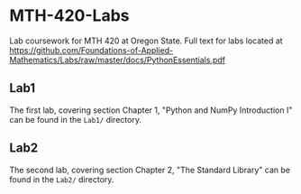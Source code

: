 # MTH-420-Labs
Lab coursework for MTH 420 at Oregon State. Full text for labs located at https://github.com/Foundations-of-Applied-Mathematics/Labs/raw/master/docs/PythonEssentials.pdf

## Lab1
The first lab, covering section Chapter 1, "Python and NumPy
Introduction I" can be found in the `Lab1/` directory.

## Lab2
The second lab, covering section Chapter 2, "The Standard Library" can be found in the `Lab2/` directory.